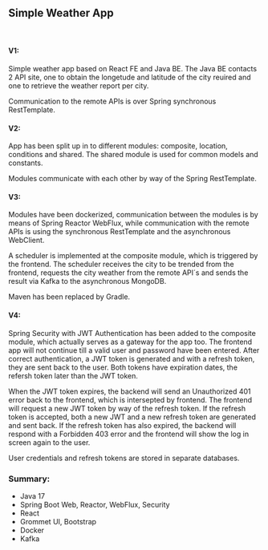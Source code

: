 <h2>Simple Weather App</h2>
<br/>
<h4>V1:</h4>
<p>Simple weather app based on React FE and Java BE. The Java BE contacts 2 API site, one to obtain the longetude
and latitude of the city reuired and one to retrieve the weather report per city.</p>

<p>Communication to the remote APIs is over Spring synchronous RestTemplate.</p>

<h4>V2:</h4>
<p>App has been split up in to different modules: composite, location, conditions and shared. The shared module is used
for common models and constants.</p>

<p>Modules communicate with each other by way of the Spring RestTemplate.</p>

<h4>V3:</h4>
<p>Modules have been dockerized, communication between the modules is by means of Spring Reactor WebFlux, while 
communication with the remote APIs is using the synchronous RestTemplate and the asynchronous WebClient.</p>

<p>A scheduler is implemented at the composite module, which is triggered by the frontend. The scheduler receives the
city to be trended from the frontend, requests the city weather from the remote API´s and sends the result via
Kafka to the asynchronous MongoDB.</p>

<p>Maven has been replaced by Gradle.</p>

<h4>V4:</h4>
<p>Spring Security with JWT Authentication has been added to the composite module, which actually serves as a 
gateway for the app too. The frontend app will not continue till a valid user and password have been entered. 
After correct authentication, a JWT token is generated and with a refresh token, they are sent back to the user. 
Both tokens have expiration dates, the refersh token later than the JWT token. </p>

<p>When the JWT token expires, the backend will send an Unauthorized 401 error back to the frontend, which is 
intersepted by frontend. The frontend will request a new JWT token by way of the refresh token. If the refresh token
is accepted, both a new JWT and a new refresh token are generated and sent back. If the refresh token has also
expired, the backend will respond with a Forbidden 403 error and the frontend will show the log in screen again to
the user.</p>

<p>User credentials and refresh tokens are stored in separate databases.</p>

<h3>Summary:</h3>
<ul>
<li>Java 17</li>
<li>Spring Boot Web, Reactor, WebFlux, Security</li>
<li>React</li>
<li>Grommet UI, Bootstrap</li>
<li>Docker</li>
<li>Kafka</li>
</ul>


